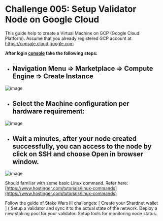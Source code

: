 # Challenge 005: Setup Validator Node on Google Cloud

This guide help to create a Virtual Machine on GCP (Google Cloud Platform). Assume that you already registered GCP account at https://console.cloud.google.com

**After login [console](https://console.cloud.google.com) take the following steps:**

* ## Navigation Menu =>  Marketplace => Compute Engine => Create Instance

![image](https://user-images.githubusercontent.com/6175292/181281658-79772529-db1e-4d0b-a747-58a0a51fd52d.png)

* ## Select the Machine configuration per hardware requirement:

![image](https://user-images.githubusercontent.com/6175292/181279983-dc919c5e-4318-4757-ba8a-f67fa3e53aa0.png)

* ## Wait a minutes, after your node created successfully, you can access to the node by click on SSH and choose Open in browser window.

![image](https://user-images.githubusercontent.com/6175292/181286425-5389df6f-6e8b-4808-8f8e-0ca6622ddd06.png)

Should familiar with some basic Linux command. Refer here: [https://www.hostinger.com/tutorials/linux-commands](https://www.hostinger.com/tutorials/linux-commands) 

Follow the guide of Stake Wars III challenges:
[ Create your Shardnet wallet ] (
Setup a validator and sync it to the actual state of the network.
Deploy a new staking pool for your validator.
Setup tools for monitoring node status.










